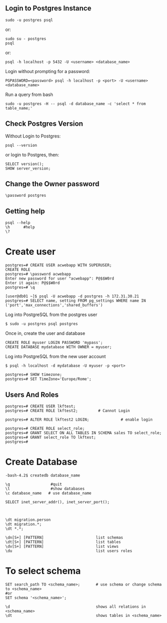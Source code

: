 ## Login to Postgres Instance
```
sudo -u postgres psql
```
or:
```
sudo su - postgres
psql
```
or:
```
psql -h localhost -p 5432 -U <username> <database_name>
```
Login without prompting for a password:
```
PGPASSWORD=<password> psql -h localhost -p <port> -U <username> <database_name>
```

Run a query from bash
```
sudo -u postgres -H -- psql -d database_name -c 'select * from table_name;'
```

## Check Postgres Version
Without Login to Postgres:
```
psql --version
```
or login  to Postgres, then:
```
SELECT version();
SHOW server_version;

```
## Change the Owner password
```
\password postgres
```

## Getting help
```
psql --help
\h      #help
\?
```

# Create user
```
postgres=# CREATE USER acwebapp WITH SUPERUSER;
CREATE ROLE
postgres=# \password acwebapp
Enter new password for user "acwebapp": P@$$W0rd
Enter it again: P@$$W0rd
postgres=# \q

[user@db01 ~]$ psql -U acwebapp -d postgres -h 172.31.30.21
postgres=# SELECT name, setting FROM pg_settings WHERE name IN ('port','max_connections','shared_buffers')
```


Log into PostgreSQL from the postgres user
```
$ sudo -u postgres psql postgres
```
Once in, create the user and database
```
CREATE ROLE myuser LOGIN PASSWORD 'mypass';
CREATE DATABASE mydatabase WITH OWNER = myuser;
```
Log into PostgreSQL from the new user account
```
$ psql -h localhost -d mydatabase -U myuser -p <port>
```



```
postgres=# SHOW timezone;
postgres=# SET TimeZone='Europe/Rome';
```

## Users And Roles
```
postgres=# CREATE USER lkftest;
postgres=# CREATE ROLE lkftest2;         # Cannot Login

postgres=# ALTER ROLE lkftest2 LOGIN;              # enable login

postgres=# CREATE ROLE select_role;
postgres=# GRANT SELECT ON ALL TABLES IN SCHEMA sales TO select_role;
postgres=# GRANT select_role TO lkftest;
postgres=# 
```


# Create Database 
```
-bash-4.2$ createdb database_name
```


```
\q                  #quit
\l                  #show databases
\c database_name   # use database_name

SELECT inet_server_addr(), inet_server_port();



\dt migration.person
\dt migration.*;
\dt *.*;

\dn[S+] [PATTERN]                       list schemas
\dt[S+] [PATTERN]                       list tables
\dv[S+] [PATTERN]                       list views
\du                                     list users roles 
```

# To select schema
```
SET search_path TO <schema_name>;       # use schema or change schema to <schema_name>
#or
SET schema '<schema_name>';

\d                                      shows all relations in <schema_name>
\dt                                     shows tables in <schema_name>
```


